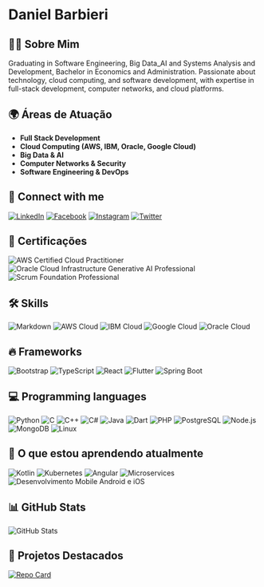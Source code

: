 # Daniel Barbieri

## 👨‍💻 Sobre Mim
Graduating in Software Engineering, Big Data_AI and Systems Analysis and Development, Bachelor in Economics and Administration. Passionate about technology, cloud computing, and software development, with expertise in full-stack development, computer networks, and cloud platforms.

## 🌍 Áreas de Atuação
- **Full Stack Development**  
- **Cloud Computing (AWS, IBM, Oracle, Google Cloud)**  
- **Big Data & AI**  
- **Computer Networks & Security**  
- **Software Engineering & DevOps**  

## 🔗 Connect with me
[![LinkedIn](https://img.shields.io/badge/LinkedIn-000?style=for-the-badge&logo=linkedin&logoColor=0E76A8)](https://www.linkedin.com/in/daniel-barbieri-4990462a/)
[![Facebook](https://img.shields.io/badge/Facebook-000?style=for-the-badge&logo=facebook)](https://www.facebook.com/dibarbieri/)
[![Instagram](https://img.shields.io/badge/Instagram-000?style=for-the-badge&logo=instagram)](https://www.instagram.com/danielbarbieri21/)
[![Twitter](https://img.shields.io/badge/Twitter-000?style=for-the-badge&logo=twitter)](https://twitter.com/dibarbieri21)

## 📜 Certificações
![AWS Certified Cloud Practitioner](https://img.shields.io/badge/AWS_Cloud_Practitioner-232F3E?style=for-the-badge&logo=amazonaws&logoColor=white)
![Oracle Cloud Infrastructure Generative AI Professional](https://img.shields.io/badge/OCI_Generative_AI_Professional-F80000?style=for-the-badge&logo=oracle&logoColor=white)
![Scrum Foundation Professional](https://img.shields.io/badge/Scrum_Foundation_Professional-009FDA?style=for-the-badge&logo=scrumalliance&logoColor=white)


## 🛠 Skills
![Markdown](https://img.shields.io/badge/Markdown-000?style=for-the-badge&logo=markdown)
![AWS Cloud](https://img.shields.io/badge/AWS%20Cloud-000?style=for-the-badge&logo=amazon-aws)
![IBM Cloud](https://img.shields.io/badge/IBM%20Cloud-000?style=for-the-badge&logo=ibmcloud)
![Google Cloud](https://img.shields.io/badge/Google_Cloud-000?style=for-the-badge&logo=googlecloud&logoColor=white)
![Oracle Cloud](https://img.shields.io/badge/Oracle%20Cloud-000?style=for-the-badge&logo=oracle)

## 🔥 Frameworks
![Bootstrap](https://img.shields.io/badge/Bootstrap-000?style=for-the-badge&logo=bootstrap)
![TypeScript](https://img.shields.io/badge/TypeScript-000?style=for-the-badge&logo=typescript)
![React](https://img.shields.io/badge/React-000?style=for-the-badge&logo=react)
![Flutter](https://img.shields.io/badge/Flutter-02569B?style=for-the-badge&logo=flutter&logoColor=white)
![Spring Boot](https://img.shields.io/badge/Spring_Boot-6DB33F?style=for-the-badge&logo=spring-boot&logoColor=white)

## 💻 Programming languages
![Python](https://img.shields.io/badge/Python-000?style=for-the-badge&logo=python)
![C](https://img.shields.io/badge/C-000?style=for-the-badge&logo=c)
![C++](https://img.shields.io/badge/C%2B%2B-000?style=for-the-badge&logo=c%2B%2B&logoColor=00599C)
![C#](https://img.shields.io/badge/C%23-000?style=for-the-badge&logo=c-sharp&logoColor=823085)
![Java](https://img.shields.io/badge/Java-000?style=for-the-badge&logo=java)
![Dart](https://img.shields.io/badge/Dart-000?style=for-the-badge&logo=dart&logoColor=white)
![PHP](https://img.shields.io/badge/PHP-000?style=for-the-badge&logo=php)
![PostgreSQL](https://img.shields.io/badge/PostgreSQL%2B-000000?style=for-the-badge&logo=postgresql)
![Node.js](https://img.shields.io/badge/Node.js-000?style=for-the-badge&logo=node.js)
![MongoDB](https://img.shields.io/badge/MongoDB-000?style=for-the-badge&logo=mongodb)
![Linux](https://img.shields.io/badge/Linux-FCC624?style=for-the-badge&logo=linux&logoColor=black)

## 🚀 O que estou aprendendo atualmente
![Kotlin](https://img.shields.io/badge/Kotlin-000?style=for-the-badge&logo=kotlin)
![Kubernetes](https://img.shields.io/badge/Kubernetes-000?style=for-the-badge&logo=kubernetes)
![Angular](https://img.shields.io/badge/Angular-000?style=for-the-badge&logo=angular&logoColor=white)
![Microservices](https://img.shields.io/badge/Microservices-000?style=for-the-badge&logo=microservices)
![Desenvolvimento Mobile Android e iOS](https://img.shields.io/badge/Mobile_Development-000?style=for-the-badge&logo=apple&logoColor=white)

## 📊 GitHub Stats
![GitHub Stats](https://github-readme-stats.vercel.app/api?username=DanielBarbieri21&theme=transparent&bg_color=000&border_color=30A3DC&show_icons=true&icon_color=30A3DC&title_color=E94D5F&text_color=FFF)

## 🌟 Projetos Destacados
[![Repo Card](https://github-readme-stats.vercel.app/api/pin/?username=DanielBarbieri21&repo=dio-lab-open-source&bg_color=000&border_color=30A3DC&show_icons=true&icon_color=30A3DC&title_color=E94D5F&text_color=FFF)](https://github.com/DanielBarbieri21/dio-lab-open-source)
